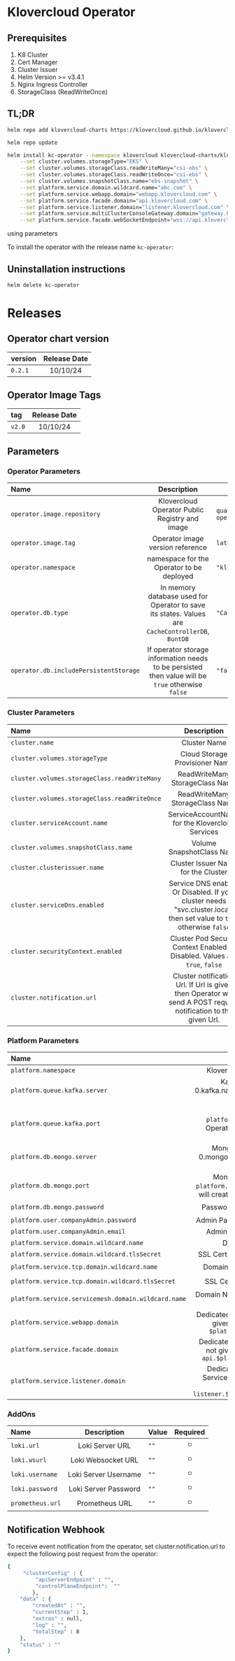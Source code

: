 # Klovercloud Operator

## Prerequisites
1. K8 Cluster
2. Cert Manager
2. Cluster Issuer
3. Helm Version >= v3.4.1
4. Nginx Ingress Controller
5. StorageClass (ReadWriteOnce)

## TL;DR

```bash
helm repo add klovercloud-charts https://klovercloud.github.io/klovercloud-charts/charts

helm repo update

helm install kc-operator --namespace klovercloud klovercloud-charts/klovercloud-operator --version 0.2.1 \
    --set cluster.volumes.storageType="EKS" \
    --set cluster.volumes.storageClass.readWriteMany="csi-obs" \
    --set cluster.volumes.storageClass.readWriteOnce="csi-ebs" \
    --set cluster.volumes.snapshotClass.name="ebs-snapshot" \
    --set platform.service.domain.wildcard.name="abc.com" \
    --set platform.service.webapp.domain="webapp.klovercloud.com" \
    --set platform.service.facade.domain="api.klovercloud.com" \
    --set platform.service.listener.domain="listener.klovercloud.com" \
    --set platform.service.multiClusterConsoleGateway.domain="gateway.klovercloud.com" \
    --set platform.service.facade.webSocketEndpoint="wss://api.klovercloud.com/web-socket-ns"
```

using parameters

To install the operator with the release name  `kc-operator`:

## Uninstallation instructions
```bash
helm delete kc-operator
 ```

# Releases

## Operator chart version

| version | Release Date |
|:--------|:------------:|
| `0.2.1` |   10/10/24   | 


## Operator Image Tags

| tag    | Release Date |
|:-------|:------------:|
| `v2.0` |   10/10/24   | 


## Parameters

### Operator Parameters

| Name                                   |                                            Description                                            | Value                                          | Required |
|:---------------------------------------|:-------------------------------------------------------------------------------------------------:|------------------------------------------------|:--------:|
| `operator.image.repository`            |                          Klovercloud Operator Public Registry and image                           | `quay.io/klovercloud/klovercloud-operator-poc` |    ✅     |
| `operator.image.tag`                   |                                 Operator image version reference                                  | `latest`                                       |    ✅     |
| `operator.namespace`                   |                             namespace for the Operator to be deployed                             | `"klovercloud"`                                |    ✅     |
| `operator.db.type`                     | In memory database used for Operator to save its states. Values are `CacheControllerDB`, `BuntDB` | `"CacheControllerDB"`                          |    ◽     |
| `operator.db.includePersistentStorage` | If operator storage information needs to be persisted then value will be `true` otherwise `false` | `"false"`                                      |    ◽     |

### Cluster Parameters

| Name                                         |                                                      Description                                                      | Value                   | Required |
|:---------------------------------------------|:---------------------------------------------------------------------------------------------------------------------:|-------------------------|:--------:|
| `cluster.name`                               |                                                     Cluster Name                                                      | `"My Cluster"`          |    ✅     |
| `cluster.volumes.storageType`                |                                            Cloud Storage Provisioner Name                                             | `"EKS"`                 |    ✅     |
| `cluster.volumes.storageClass.readWriteMany` |                                            ReadWriteMany StorageClass Name                                            | `"eks-sc-ebs"`          |    ✅     |
| `cluster.volumes.storageClass.readWriteOnce` |                                            ReadWriteMany StorageClass Name                                            | `"eks-sc-efs"`          |    ✅     |
| `cluster.serviceAccount.name`                |                                    ServiceAccountName for the Klovercloud Services                                    | `""`                    |    ◽     |
| `cluster.volumes.snapshotClass.name`         |                                               Volume SnapshotClass Name                                               | `"ebs-snapclass"`       |    ✅     |
| `cluster.clusterissuer.name`                 |                                          Cluster Issuer Name for the Cluster                                          | `"letsencrypt-cluster"` |    ✅     |
| `cluster.serviceDns.enabled`                 | Service DNS enabled Or Disabled. If your cluster needs "svc.cluster.local" then set value to `true` otherwise `false` | `"true"`                |    ◽     |
| `cluster.securityContext.enabled`            |                     Cluster Pod Security Context Enabled or Disabled. Values are `true`, `false`                      | `"true"`                |    ◽     |
| `cluster.notification.url`                   |    Cluster notification Url. If Url is given then Operator will send A POST request notification to the given Url.    | `""`                    |    ◽     |

### Platform Parameters

| Name                                                |                                                                      Description                                                                      | Value           | Required |
|:----------------------------------------------------|:-----------------------------------------------------------------------------------------------------------------------------------------------------:|-----------------|:--------:|
| `platform.namespace`                                |                                                        Klovercloud Operator Platform Namespace                                                        | `"klovercloud"` |    ✅     |
| `platform.queue.kafka.server`                       |                      Kafka Server Address (e.g. kafka-0.kafka.namespace). If not provided, Operator will create a kafka cluster                       | `""`            |    ◽     |
| `platform.queue.kafka.port`                         |          Kafka Port (e.g. 5323). If `platform.queue.kafka.server`  not provided, Operator will create a kafka cluster  and add defautl port           | `""`            |    ◽     |
| `platform.db.mongo.server`                          |                     Mongo Server Address (e.g. mongodb-0.mongo.namespace). If not provided, Operator will create a mongo cluster                      | `""`            |    ◽     |
| `platform.db.mongo.port`                            |       Mongo Server Address (e.g. 21717). If `platform.db.mongo.server` not provided, Operator will create a mongo cluster  and add defautl port       | `""`            |    ◽     |
| `platform.db.mongo.password`                        |                                                      Password to access Database for Klovercloud                                                      | `""`            |    ◽     |
| `platform.user.companyAdmin.password`               |                                                     Admin Password to Login to Klovercloud Webapp                                                     | `""`            |    ✅     |
| `platform.user.companyAdmin.email`                  |                                                       Admin Email for Klovercloud Webapp Login                                                        | `""`            |    ✅     |
| `platform.service.domain.wildcard.name`             |                                                             Domain Name to access Webapp                                                              | `""`            |    ✅     |
| `platform.service.domain.wildcard.tlsSecret`        |                                                    SSL Certificate to secure connection to Webapp                                                     | `""`            |    ✅     |
| `platform.service.tcp.domain.wildcard.name`         |                                                       Domain Name to connect using TCP protocol                                                       | `""`            |    ◽     |
| `platform.service.tcp.domain.wildcard.tlsSecret`    |                                                      SSL Certificate to secure connection to TCP                                                      | `""`            |    ◽     |
| `platform.service.servicemesh.domain.wildcard.name` |                                                   Domain Name to access Webapp through Service Mesh                                                   | `""`            |    ◽     |
| `platform.service.webapp.domain`                    |          Dedicated domain for Klovercloud Console. If not given then the value will be the value of `$platform.service.domain.wildcard.name`          | `""`            |    ◽     |
| `platform.service.facade.domain`                    |      Dedicated domain for Klovercloud Api Server. If not given then the value will be the value of `api.$platform.service.domain.wildcard.name`       | `""`            |    ◽     |
| `platform.service.listener.domain`                  | Dedicated domain for Klovercloud Listener Service. If not given then the value will be the value of `listener.$platform.service.domain.wildcard.name` | `""`            |    ◽     |

### AddOns
| Name                                         |                  Description                   | Value                                         | Required |
|:---------------------------------------------|:----------------------------------------------:|------------------------------------------------|:--------:|
| `loki.url`                                   |          Loki Server URL                       | `""`                                           |    ◽     |
| `loki.wsurl`                                 |          Loki Websocket URL                    | `""`                                           |    ◽     |
| `loki.username`                              |          Loki Server Username                  | `""`                                           |    ◽     |
| `loki.password`                              |          Loki Server Password                  | `""`                                           |    ◽     |
| `prometheus.url`                             |          Prometheus URL                        | `""`                                           |    ◽     |


## Notification Webhook
To receive event notification from the operator, set cluster.notification.url to expect the following post request from the operator:
```bash
{
     "clusterConfig" : {
         "apiServerEndpoint" : "",
         "controlPlaneEndpoint":  ""
        },
    "data" : {
        "createdAt" : "",
        "currentStep" : 1,
        "extras" : null,
        "log" : "",
        "totalStep" : 8
    },
    "status" : ""
}
```

